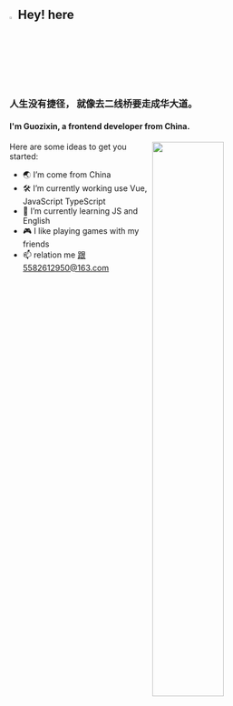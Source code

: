 ## <img src="https://media.giphy.com/media/hvRJCLFzcasrR4ia7z/giphy.gif" width="3%">Hey! here
### 人生没有捷径， 就像去二线桥要走成华大道。
#### I'm **Guozixin**, a frontend developer from China.
 [<img align="right" width="50%" src="https://github-readme-stats.vercel.app/api?username=guo-zi-xin&theme=buefy&show_icons=true">](https://metrics.lecoq.io/about/dongyuanwai)

Here are some ideas to get you started:

-   🌏 I’m come from China
-   🛠  I’m currently working use Vue, JavaScript TypeScript
-   🌱 I’m currently learning JS and English
-   🎮 I like playing games with my friends
-   📫 relation me 跟5582612950@163.com


